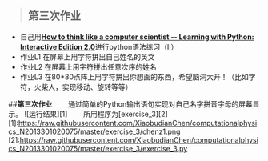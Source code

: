 >## 第三次作业
- 自己用[**How to think like a computer scientist -- Learning with Python: Interactive Edition 2.0**](http://interactivepython.org/runestone/static/thinkcspy/index.html)进行python语法练习（II）
- 作业L1 在屏幕上用字符拼出自己姓名的英文
- 作业L2 在屏幕上用字符拼出任意次序的姓名
- 作业L3 在80*80点阵上用字符拼出你想画的东西，希望脑洞大开！（比如字符，火柴人，实现移动、旋转等等）

##**第三次作业**
　　通过简单的Python输出语句实现对自己名字拼音字母的屏幕显示。
![运行结果][1]
　　所用程序为[exercise_3][2]
[1]:https://raw.githubusercontent.com/XiaobudianChen/computationalphysics_N2013301020075/master/exercise_3/chenz1.png
[2]:https://raw.githubusercontent.com/XiaobudianChen/computationalphysics_N2013301020075/master/exercise_3/exercise_3.py
